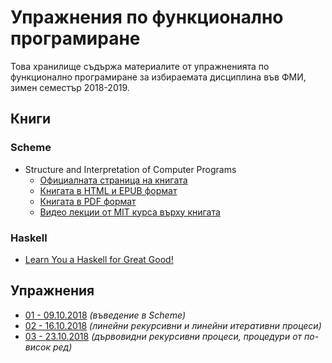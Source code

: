 Упражнения по функционално програмиране
=======================================

Това хранилище съдържа материалите от упражненията по функционално програмиране
за избираемата дисциплина във ФМИ, зимен семестър 2018-2019.

Книги
-----

### Scheme

* Structure and Interpretation of Computer Programs
  * [Официалната страница на книгата](https://mitpress.mit.edu/sicp)
  * [Книгата в HTML и EPUB формат](https://github.com/sarabander/sicp)
  * [Книгата в PDF формат](https://github.com/sarabander/sicp-pdf)
  * [Видео лекции от MIT курса върху книгата](https://ocw.mit.edu/courses/electrical-engineering-and-computer-science/6-001-structure-and-interpretation-of-computer-programs-spring-2005/video-lectures)

### Haskell

* [Learn You a Haskell for Great Good!](http://learnyouahaskell.com)

Упражнения
----------
* [01 - 09.10.2018](exercises/01/) *(въведение в Scheme)*
* [02 - 16.10.2018](exercises/02/) *(линейни рекурсивни и линейни итеративни
процеси)*
* [03 - 23.10.2018](exercises/03/) *(дървовидни рекурсивни процеси, процедури от
по-висок ред)*
